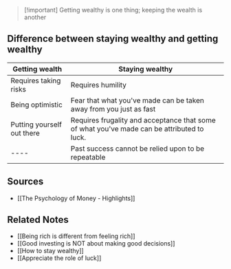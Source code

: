 > [!important] Getting wealthy is one thing; keeping the wealth is another

## Difference between staying wealthy and getting wealthy

| **Getting wealth**         | **Staying wealthy**                                                                        |
| -------------------------- | ------------------------------------------------------------------------------------------ |
| Requires taking risks      | Requires humility                                                                          |
| Being optimistic           | Fear that what you've made can be taken away from you just as fast                         |
| Putting yourself out there | Requires frugality and acceptance that some of what you've made can be attributed to luck. |
| ----                       | Past success cannot be relied upon to be repeatable      

## Sources
- [[The Psychology of Money - Highlights]]

## Related Notes
- [[Being rich is different from feeling rich]]
- [[Good investing is NOT about making good decisions]]
- [[How to stay wealthy]]
- [[Appreciate the role of luck]]